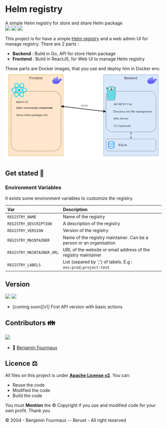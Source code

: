 # Helm registry
A simple Helm registry for store and share Helm package
\
[![](https://img.shields.io/badge/Docker-compose?logo=docker&logoColor=white&color=blue)]()
[![](https://img.shields.io/badge/registry-helm?logo=helm&logoColor=white&label=Helm&labelColor=darkblue&color=white)]()
[![](https://img.shields.io/badge/Golang-1.21.6-grey?style=for-the-badge&logo=go&labelColor=cyan)]()


This project is for have a simple [Helm registry](https://helm.sh/docs/topics/chart_repository/) and a web admin UI for manage registry.
There are 2 parts :
- **Backend** : Build in Go, API for store Helm package
- **Frontend** : Build in ReactJS, for Web UI to manage Helm registry

These parts are Docker images, that you use and deploy him in Docker env.
![](architecture.png)

## Get stated :rocket:

### Environment Variables
It exists some environment variables to customize the registry.

| Var | Description                                                         |
| :-- |:--------------------------------------------------------------------|
| `REGISTRY_NAME` | Name of the registry                                                |
| `REGISTRY_DESCRIPTION` | A description of the registry                                       |
| `REGISTRY_VERSION` | Version of the registry                                             |
| `REGISTRY_MAINTAINER` | Name of the registry maintainer. Can be a person or an organisation |
| `REGISTRY_MAINTAINER_URL` | URL of the website or email address of the registry maintainer      |
| `REGISTRY_LABELS` | List (separed by ';') of labels. E.g : `env:prod;project:test`      |

## Version
[![](https://badgen.net/github/tag/BenjaminFourmaux/helm-registry?cache=600)](https://github.com/BenjaminFourmauxhelm-registry/tags) [![](https://badgen.net/github/release/BenjaminFourmaux/helm-registry?cache=600)](https://github.com/BenjaminFourmaux/helm-registry/releases)
- [coming soon][v1] First API version with basic actions

## Contributors 👪
[![](https://badgen.net/github/contributors/BenjaminFourmaux/helm-registry)](https://github.com/BenjaminFourmaux/helm-registry/graphs/contributors)
- :crown: [Benjamin Fourmaux](https://github.com/BenjaminFourmaux)

## Licence ⚖️
All files on this project is under [**Apache License v2**](https://www.apache.org/licenses/LICENSE-2.0).
You can:
- Reuse the code 
- Modified the code
- Build the code

You must **Mention** the © Copyright if you use and modified code for your own profit. Thank you

© 2004 - Benjamin Fourmaux -- Beruet - All right reserved

